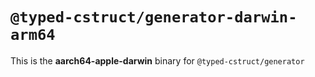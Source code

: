 # `@typed-cstruct/generator-darwin-arm64`

This is the **aarch64-apple-darwin** binary for `@typed-cstruct/generator`
